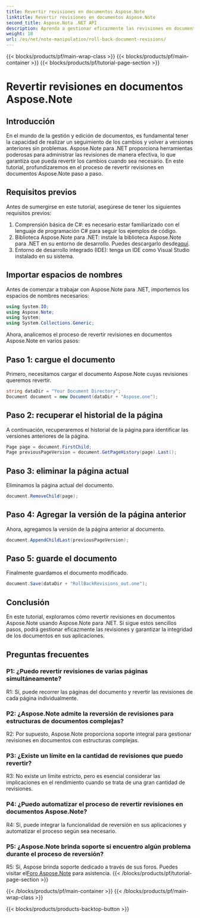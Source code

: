 ```yaml
---
title: Revertir revisiones en documentos Aspose.Note
linktitle: Revertir revisiones en documentos Aspose.Note
second_title: Aspose.Nota .NET API
description: Aprenda a gestionar eficazmente las revisiones en documentos Aspose.Note utilizando Aspose.Note para .NET. Siga una guía paso a paso para revertir las revisiones sin problemas.
weight: 18
url: /es/net/note-manipulation/roll-back-document-revisions/
---
```


{{< blocks/products/pf/main-wrap-class >}}
{{< blocks/products/pf/main-container >}}
{{< blocks/products/pf/tutorial-page-section >}}

# Revertir revisiones en documentos Aspose.Note

## Introducción

En el mundo de la gestión y edición de documentos, es fundamental tener la capacidad de realizar un seguimiento de los cambios y volver a versiones anteriores sin problemas. Aspose.Note para .NET proporciona herramientas poderosas para administrar las revisiones de manera efectiva, lo que garantiza que pueda revertir los cambios cuando sea necesario. En este tutorial, profundizaremos en el proceso de revertir revisiones en documentos Aspose.Note paso a paso.

## Requisitos previos

Antes de sumergirse en este tutorial, asegúrese de tener los siguientes requisitos previos:

1. Comprensión básica de C#: es necesario estar familiarizado con el lenguaje de programación C# para seguir los ejemplos de código.
2. Biblioteca Aspose.Note para .NET: instale la biblioteca Aspose.Note para .NET en su entorno de desarrollo. Puedes descargarlo desde[aquí](https://releases.aspose.com/note/net/).
3. Entorno de desarrollo integrado (IDE): tenga un IDE como Visual Studio instalado en su sistema.

## Importar espacios de nombres

Antes de comenzar a trabajar con Aspose.Note para .NET, importemos los espacios de nombres necesarios:

```csharp
using System.IO;
using Aspose.Note;
using System;
using System.Collections.Generic;
```

Ahora, analicemos el proceso de revertir revisiones en documentos Aspose.Note en varios pasos:

## Paso 1: cargue el documento

Primero, necesitamos cargar el documento Aspose.Note cuyas revisiones queremos revertir.

```csharp
string dataDir = "Your Document Directory";
Document document = new Document(dataDir + "Aspose.one");
```

## Paso 2: recuperar el historial de la página

A continuación, recuperaremos el historial de la página para identificar las versiones anteriores de la página.

```csharp
Page page = document.FirstChild;
Page previousPageVersion = document.GetPageHistory(page).Last();
```

## Paso 3: eliminar la página actual

Eliminamos la página actual del documento.

```csharp
document.RemoveChild(page);
```

## Paso 4: Agregar la versión de la página anterior

Ahora, agregamos la versión de la página anterior al documento.

```csharp
document.AppendChildLast(previousPageVersion);
```

## Paso 5: guarde el documento

Finalmente guardamos el documento modificado.

```csharp
document.Save(dataDir + "RollBackRevisions_out.one");
```

## Conclusión

En este tutorial, exploramos cómo revertir revisiones en documentos Aspose.Note usando Aspose.Note para .NET. Si sigue estos sencillos pasos, podrá gestionar eficazmente las revisiones y garantizar la integridad de los documentos en sus aplicaciones.

## Preguntas frecuentes

### P1: ¿Puedo revertir revisiones de varias páginas simultáneamente?

R1: Sí, puede recorrer las páginas del documento y revertir las revisiones de cada página individualmente.

### P2: ¿Aspose.Note admite la reversión de revisiones para estructuras de documentos complejas?

R2: Por supuesto, Aspose.Note proporciona soporte integral para gestionar revisiones en documentos con estructuras complejas.

### P3: ¿Existe un límite en la cantidad de revisiones que puedo revertir?

R3: No existe un límite estricto, pero es esencial considerar las implicaciones en el rendimiento cuando se trata de una gran cantidad de revisiones.

### P4: ¿Puedo automatizar el proceso de revertir revisiones en documentos Aspose.Note?

R4: Sí, puede integrar la funcionalidad de reversión en sus aplicaciones y automatizar el proceso según sea necesario.

### P5: ¿Aspose.Note brinda soporte si encuentro algún problema durante el proceso de reversión?

 R5: Sí, Aspose brinda soporte dedicado a través de sus foros. Puedes visitar el[Foro Aspose.Note](https://forum.aspose.com/c/note/28) para asistencia.
{{< /blocks/products/pf/tutorial-page-section >}}

{{< /blocks/products/pf/main-container >}}
{{< /blocks/products/pf/main-wrap-class >}}

{{< blocks/products/products-backtop-button >}}
